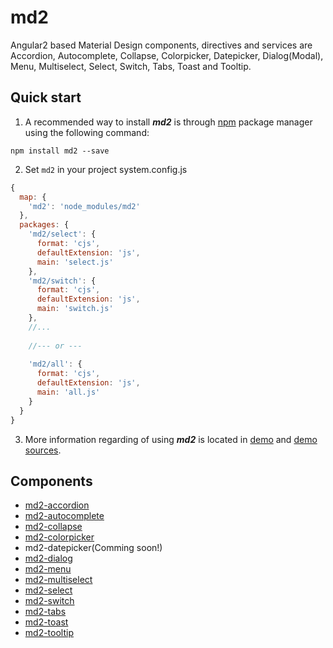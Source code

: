 # md2

Angular2 based Material Design components, directives and services are Accordion, Autocomplete, Collapse, Colorpicker, Datepicker, Dialog(Modal), Menu, Multiselect, Select, Switch, Tabs, Toast and Tooltip.


## Quick start

1. A recommended way to install ***md2*** is through [npm](https://www.npmjs.com/package/md2) package manager using the following command:

  `npm install md2 --save`

2. Set `md2` in your project
system.config.js
```js
{
  map: {
    'md2': 'node_modules/md2'
  },
  packages: {
    'md2/select': {
      format: 'cjs',
      defaultExtension: 'js',
      main: 'select.js'
    },
    'md2/switch': {
      format: 'cjs',
      defaultExtension: 'js',
      main: 'switch.js'
    },
    //...
	   
    //--- or ---
	   
    'md2/all': {
      format: 'cjs',
      defaultExtension: 'js',
      main: 'all.js'
    }
  }
}
```

3. More information regarding of using ***md2*** is located in
  [demo](http://promact.github.io/md2) and [demo sources](https://github.com/promact/md2/tree/master/src).


## Components

- [md2-accordion](https://github.com/promact/md2/tree/master/src/components/accordion)
- [md2-autocomplete](https://github.com/promact/md2/tree/master/src/components/autocomplete)
- [md2-collapse](https://github.com/promact/md2/tree/master/src/components/collapse)
- [md2-colorpicker](https://github.com/promact/md2/tree/master/src/components/colorpicker)
- md2-datepicker(Comming soon!)
- [md2-dialog](https://github.com/promact/md2/tree/master/src/components/dialog)
- [md2-menu](https://github.com/promact/md2/tree/master/src/components/menu)
- [md2-multiselect](https://github.com/promact/md2/tree/master/src/components/multiselect)
- [md2-select](https://github.com/promact/md2/tree/master/src/components/select)
- [md2-switch](https://github.com/promact/md2/tree/master/src/components/switch)
- [md2-tabs](https://github.com/promact/md2/tree/master/src/components/tabs)
- [md2-toast](https://github.com/promact/md2/tree/master/src/components/toast)
- [md2-tooltip](https://github.com/promact/md2/tree/master/src/components/tooltip)
